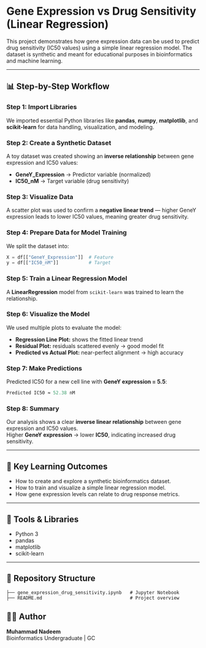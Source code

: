 # Gene Expression vs Drug Sensitivity (Linear Regression)

This project demonstrates how gene expression data can be used to predict drug sensitivity (IC50 values) using a simple linear regression model. The dataset is synthetic and meant for educational purposes in bioinformatics and machine learning.

---

## 📊 Step-by-Step Workflow

### Step 1: Import Libraries
We imported essential Python libraries like **pandas**, **numpy**, **matplotlib**, and **scikit-learn** for data handling, visualization, and modeling.

### Step 2: Create a Synthetic Dataset
A toy dataset was created showing an **inverse relationship** between gene expression and IC50 values:

- **GeneY_Expression** → Predictor variable (normalized)
- **IC50_nM** → Target variable (drug sensitivity)

### Step 3: Visualize Data
A scatter plot was used to confirm a **negative linear trend** — higher GeneY expression leads to lower IC50 values, meaning greater drug sensitivity.

### Step 4: Prepare Data for Model Training
We split the dataset into:
```python
X = df[["GeneY_Expression"]]  # Feature  
y = df[["IC50_nM"]]           # Target
```

### Step 5: Train a Linear Regression Model
A **LinearRegression** model from `scikit-learn` was trained to learn the relationship.

### Step 6: Visualize the Model
We used multiple plots to evaluate the model:

- **Regression Line Plot:** shows the fitted linear trend  
- **Residual Plot:** residuals scattered evenly → good model fit  
- **Predicted vs Actual Plot:** near-perfect alignment → high accuracy  

### Step 7: Make Predictions
Predicted IC50 for a new cell line with **GeneY expression = 5.5**:

```python
Predicted IC50 ≈ 52.38 nM
```

### Step 8: Summary
Our analysis shows a clear **inverse linear relationship** between gene expression and IC50 values.  
Higher **GeneY expression** → lower **IC50**, indicating increased drug sensitivity.

---

## 🧠 Key Learning Outcomes
- How to create and explore a synthetic bioinformatics dataset.  
- How to train and visualize a simple linear regression model.  
- How gene expression levels can relate to drug response metrics.

---

## 🧰 Tools & Libraries
- Python 3  
- pandas  
- matplotlib  
- scikit-learn  

---

## 📁 Repository Structure
```
├── gene_expression_drug_sensitivity.ipynb   # Jupyter Notebook
├── README.md                                # Project overview
```
## 🧑‍💻 Author
**Muhammad Nadeem**  
Bioinformatics Undergraduate | GC
